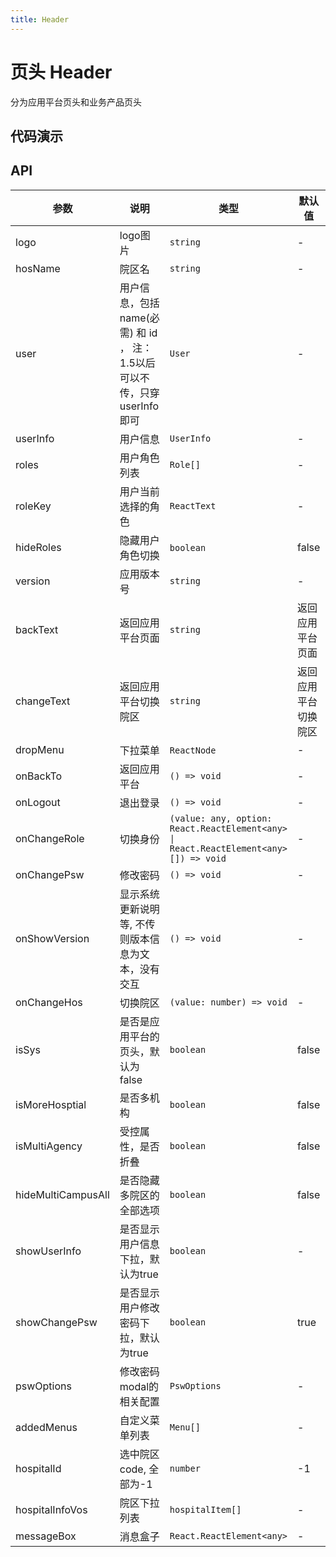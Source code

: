 ```yaml
---
title: Header
---
```


# 页头 Header

分为应用平台页头和业务产品页头

## 代码演示

<code src="./demos/index.tsx"  title="医院数据综合应用平台页头" description="通过 pswOptions 配置修改密码相关设置，通过 pswOptions.validateMode 可以设置新密码校验规则的模式，内置了 'simple' 和 'complex' 模式，也可以自定义校验规则"></code>

## API

| 参数 | 说明 | 类型 | 默认值 | 版本 |
| --- | --- | --- | --- | --- |
| logo | logo图片 | `string` | - |
| hosName | 院区名 | `string` | - |
| user | 用户信息，包括 name(必需) 和 id ， 注： 1.5以后可以不传，只穿userInfo 即可 | `User` | - |
| userInfo | 用户信息 | `UserInfo` | - |
| roles | 用户角色列表 | `Role[]` | - |
| roleKey | 用户当前选择的角色 | `ReactText` | - |
| hideRoles | 隐藏用户角色切换 | `boolean`  | false |
| version | 应用版本号 | `string` | - |
| backText | 返回应用平台页面 | `string` | 返回应用平台页面 |
| changeText |返回应用平台切换院区 | `string` | 返回应用平台切换院区 |
| dropMenu | 下拉菜单 | `ReactNode`  | - |
| onBackTo | 返回应用平台 | `() => void` | - |
| onLogout | 退出登录 | `() => void` | - |
| onChangeRole | 切换身份 | `(value: any, option: React.ReactElement<any> \| React.ReactElement<any>[]) => void` | - |
| onChangePsw | 修改密码 | `() => void` | - |
| onShowVersion | 显示系统更新说明等, 不传则版本信息为文本，没有交互 | `() => void` | - |
| onChangeHos | 切换院区 | `(value: number) => void` | - |
| isSys | 是否是应用平台的页头，默认为false | `boolean` | false |
| isMoreHosptial | 是否多机构 | `boolean` | false |
| isMultiAgency | 受控属性，是否折叠 | `boolean` | false |
| hideMultiCampusAll | 是否隐藏多院区的全部选项 | `boolean` | false |
| showUserInfo | 是否显示用户信息下拉，默认为true | `boolean` | - |
| showChangePsw | 是否显示用户修改密码下拉，默认为true | `boolean` | true |
| pswOptions | 修改密码modal的相关配置 | `PswOptions` | - |
| addedMenus | 自定义菜单列表 | `Menu[]` | - |
| hospitalId | 选中院区code, 全部为-1 | `number` | -1 |
| hospitalInfoVos | 院区下拉列表	 | `hospitalItem[]	` | - |
| messageBox | 消息盒子 | `React.ReactElement<any>` | - |




